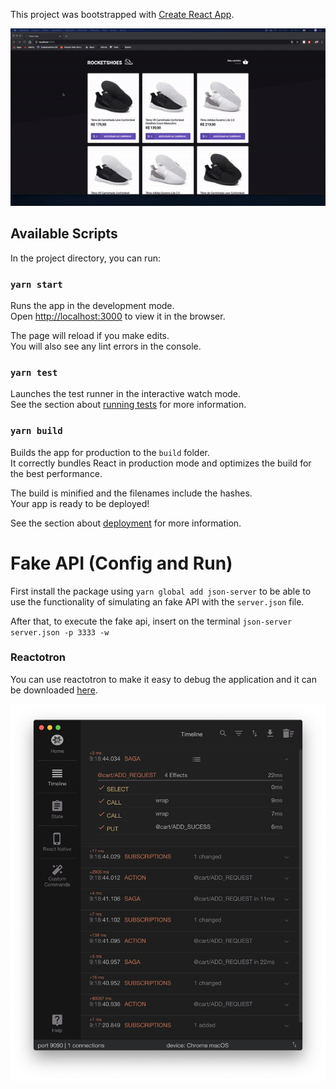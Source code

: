 This project was bootstrapped with [Create React App](https://github.com/facebook/create-react-app).

![RUN-EXAMPLE](https://github.com/fnoquiq/rocketshoes/blob/master/run-example.gif)

## Available Scripts

In the project directory, you can run:

### `yarn start`

Runs the app in the development mode.<br />
Open [http://localhost:3000](http://localhost:3000) to view it in the browser.

The page will reload if you make edits.<br />
You will also see any lint errors in the console.

### `yarn test`

Launches the test runner in the interactive watch mode.<br />
See the section about [running tests](https://facebook.github.io/create-react-app/docs/running-tests) for more information.

### `yarn build`

Builds the app for production to the `build` folder.<br />
It correctly bundles React in production mode and optimizes the build for the best performance.

The build is minified and the filenames include the hashes.<br />
Your app is ready to be deployed!

See the section about [deployment](https://facebook.github.io/create-react-app/docs/deployment) for more information.

# Fake API (Config and Run)

First install the package using `yarn global add json-server` to be able to use the functionality of simulating an fake API with the `server.json` file.

After that, to execute the fake api, insert on the terminal `json-server server.json -p 3333 -w`

### Reactotron

You can use reactotron to make it easy to debug the application and it can be downloaded [here](https://github.com/infinitered/reactotron/releases).

![REACTOTRON](https://github.com/fnoquiq/rocketshoes/blob/master/reactotron-example.png)
